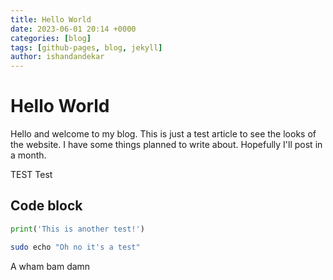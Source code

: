 ```yaml
---
title: Hello World
date: 2023-06-01 20:14 +0000
categories: [blog]
tags: [github-pages, blog, jekyll]
author: ishandandekar
---
```


# Hello World

Hello and welcome to my blog. This is just a test article to see the looks of the website. I have some things planned to write about. Hopefully I'll post in a month.

TEST
Test

## Code block

```python
print('This is another test!')
```

```bash
sudo echo "Oh no it's a test"
```

A wham bam damn
